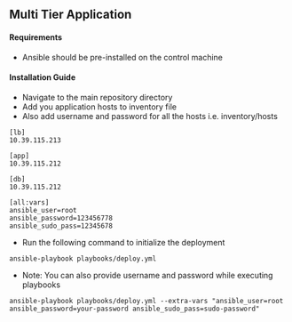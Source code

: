 
## Multi Tier Application

#### Requirements
* Ansible should be pre-installed on the control machine

#### Installation Guide
* Navigate to the main repository directory
* Add you application hosts to inventory file
* Also add username and password for all the hosts i.e. inventory/hosts
```
[lb]
10.39.115.213

[app]
10.39.115.212

[db]
10.39.115.212

[all:vars]
ansible_user=root
ansible_password=123456778
ansible_sudo_pass=12345678
```
* Run the following command to initialize the deployment
```
ansible-playbook playbooks/deploy.yml
```
* Note: You can also provide username and password while executing playbooks
```
ansible-playbook playbooks/deploy.yml --extra-vars "ansible_user=root ansible_password=your-password ansible_sudo_pass=sudo-password"
```
